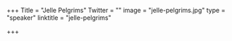 +++
Title = "Jelle Pelgrims"
Twitter = ""
image = "jelle-pelgrims.jpg"
type = "speaker"
linktitle = "jelle-pelgrims"

+++


